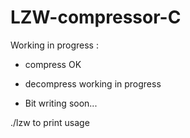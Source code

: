 # LZW-compressor-C


Working in progress : 

- compress OK

- decompress working in progress

- Bit writing soon...

./lzw to print usage

